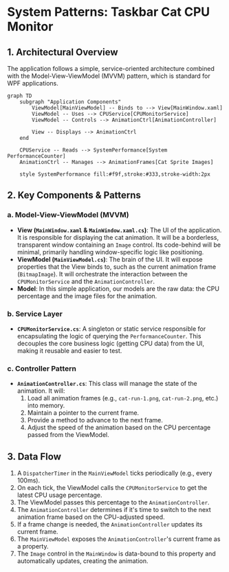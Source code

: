 # System Patterns: Taskbar Cat CPU Monitor

## 1. Architectural Overview

The application follows a simple, service-oriented architecture combined with the Model-View-ViewModel (MVVM) pattern, which is standard for WPF applications.

```mermaid
graph TD
    subgraph "Application Components"
        ViewModel[MainViewModel] -- Binds to --> View[MainWindow.xaml]
        ViewModel -- Uses --> CPUService[CPUMonitorService]
        ViewModel -- Controls --> AnimationCtrl[AnimationController]
        
        View -- Displays --> AnimationCtrl
    end

    CPUService -- Reads --> SystemPerformance[System PerformanceCounter]
    AnimationCtrl -- Manages --> AnimationFrames[Cat Sprite Images]

    style SystemPerformance fill:#f9f,stroke:#333,stroke-width:2px
```

## 2. Key Components & Patterns

### a. Model-View-ViewModel (MVVM)

- **View (`MainWindow.xaml` & `MainWindow.xaml.cs`)**: The UI of the application. It is responsible for displaying the cat animation. It will be a borderless, transparent window containing an `Image` control. Its code-behind will be minimal, primarily handling window-specific logic like positioning.
- **ViewModel (`MainViewModel.cs`)**: The brain of the UI. It will expose properties that the View binds to, such as the current animation frame (`BitmapImage`). It will orchestrate the interaction between the `CPUMonitorService` and the `AnimationController`.
- **Model**: In this simple application, our models are the raw data: the CPU percentage and the image files for the animation.

### b. Service Layer

- **`CPUMonitorService.cs`**: A singleton or static service responsible for encapsulating the logic of querying the `PerformanceCounter`. This decouples the core business logic (getting CPU data) from the UI, making it reusable and easier to test.

### c. Controller Pattern

- **`AnimationController.cs`**: This class will manage the state of the animation. It will:
    1.  Load all animation frames (e.g., `cat-run-1.png`, `cat-run-2.png`, etc.) into memory.
    2.  Maintain a pointer to the current frame.
    3.  Provide a method to advance to the next frame.
    4.  Adjust the speed of the animation based on the CPU percentage passed from the ViewModel.

## 3. Data Flow

1.  A `DispatcherTimer` in the `MainViewModel` ticks periodically (e.g., every 100ms).
2.  On each tick, the ViewModel calls the `CPUMonitorService` to get the latest CPU usage percentage.
3.  The ViewModel passes this percentage to the `AnimationController`.
4.  The `AnimationController` determines if it's time to switch to the next animation frame based on the CPU-adjusted speed.
5.  If a frame change is needed, the `AnimationController` updates its current frame.
6.  The `MainViewModel` exposes the `AnimationController`'s current frame as a property.
7.  The `Image` control in the `MainWindow` is data-bound to this property and automatically updates, creating the animation.
